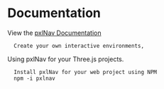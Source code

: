 # Documentation

View the [pxlNav Documentation](../pxlNav-docs)

      Create your own interactive environments,
      
Using pxlNav for your Three.js projects.

      Install pxlNav for your web project using NPM
      npm -i pxlnav